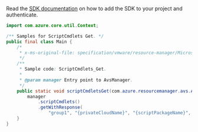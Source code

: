 Read the [SDK documentation](https://github.com/Azure/azure-sdk-for-java/blob/azure-resourcemanager-avs_1.0.0-beta.3/sdk/avs/azure-resourcemanager-avs/README.md) on how to add the SDK to your project and authenticate.

```java
import com.azure.core.util.Context;

/** Samples for ScriptCmdlets Get. */
public final class Main {
    /*
     * x-ms-original-file: specification/vmware/resource-manager/Microsoft.AVS/stable/2021-12-01/examples/ScriptCmdlets_Get.json
     */
    /**
     * Sample code: ScriptCmdlets_Get.
     *
     * @param manager Entry point to AvsManager.
     */
    public static void scriptCmdletsGet(com.azure.resourcemanager.avs.AvsManager manager) {
        manager
            .scriptCmdlets()
            .getWithResponse(
                "group1", "{privateCloudName}", "{scriptPackageName}", "New-ExternalSsoDomain", Context.NONE);
    }
}
```
